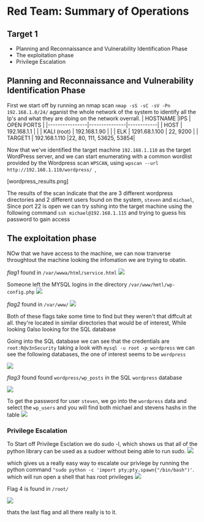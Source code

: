 # Red Team: Summary of Operations## **Target 1**  - Planning and Reconnaissance and Vulnerability Identification Phase  - The exploitation phase  - Privilege Escalation## Planning and Reconnaissance and Vulnerability Identification PhaseFirst we start off by running an nmap scan `nmap -sS -sC -sV -Pn 192.168.1.0/24/` aganist the whole network of the system to identify all the Ip's and what they are doing on the network overrall. | HOSTNAME       |IPS            | OPEN PORTS ||----------------|---------------|------------|| HOST           | 192.168.1.1   |            || KALI (root)    | 192.168.1.90  |            || ELK            | 1291.68.1.100 | 22, 9200   || TARGET1        | 192.168.1.110 |22, 80, 111, 53625, 53854|Now that we've identified the target machine `192.168.1.110` as the target WordPress server, and we can start enumerating  with a common wordlist provided by the Wordpress scan `WPSCAN`, using `wpscan --url http://192.168.1.110/wordpress/ `,[wordpress_results.png]The results of the scan indicate that the are 3 different wordpress directories and 2 different users found on the system, `steven` and `michael`, Since port 22 is open we can try sshing into the target machine using the following command `ssh michael@192.168.1.115` and trying to guess his password to gain access## The exploitation phaseNOw that we have access to the machine, we can now tranverse throughtout the machine looking the infomation we are trying to obatin.*flag1*found in `/var/wwwa/html/service.html`![](pictures/RedTeam/FLAG1.png)Someone left the MYSQL logins in the directory `/var/www/hmtl/wp-config.php`![](pictures/RedTeam/wordpress_login.png)*flag2*found in `/var/www/`![](pictures/RedTeam/FLAG2.png)Both of these flags take some time to find but they weren't that diffcult at all. they're located in similar directories that would  be of interest, While looking 0also looking for the SQL databaseGoing into the SQL database we can see that the credentials are `root:R@v3nSecurity` taking a look with `mysql -u root -p wordpress` we can see the following databases, the one of interest seems to be `wordpress`![](pictures/RedTeam/steven_password_bruteforce.png)*flag3* found found `wordpress/wp_posts` in the SQL `wordpress` database![](pictures/RedTeam/FLAG3.png)To get the password for user `steven`, we go into the `wordpress` data and select the `wp_users` and you will find both michael and stevens hashs in the table![](pictures/RedTeam/User_hashes.png)### Privilege EscalationTo Start off Privilege Esclation we do sudo -l, which  shows us that all of the python library can be used as a sudoer without being able to run sudo.![](pictures/RedTeam/sudoprivs.png)which gives us a really easy way to escalate our privlege by running the python command `"sudo python -c 'import pty;pty.spawn{"/bin/bash")'`. which will run open a shell that has root privileges![](pictures/RedTeam/PrivEsc.png)Flag 4 is found in `/root/`![](pictures/RedTeam/FLAG4.png)thats the last flag and all there really is to it.